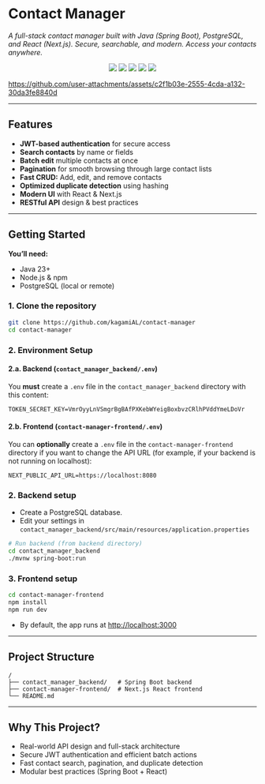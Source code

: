 # Contact Manager

_A full-stack contact manager built with Java (Spring Boot), PostgreSQL, and React (Next.js). Secure, searchable, and modern. Access your contacts anywhere._

<p align="center">
  <img src="https://img.shields.io/badge/Java-23+-red?logo=java&logoColor=white&style=for-the-badge" />
  <img src="https://img.shields.io/badge/Spring_Boot-3.x-brightgreen?logo=springboot&logoColor=white&style=for-the-badge" />
  <img src="https://img.shields.io/badge/PostgreSQL-15+-316192?logo=postgresql&logoColor=white&style=for-the-badge" />
  <img src="https://img.shields.io/badge/React-Next.js-61DAFB?logo=react&logoColor=black&style=for-the-badge" />
  <img src="https://img.shields.io/badge/JWT-Auth-000000?logo=jsonwebtokens&logoColor=white&style=for-the-badge" />
</p>

https://github.com/user-attachments/assets/c2f1b03e-2555-4cda-a132-30da3fe8840d

---

## Features

- **JWT-based authentication** for secure access
- **Search contacts** by name or fields
- **Batch edit** multiple contacts at once
- **Pagination** for smooth browsing through large contact lists
- **Fast CRUD:** Add, edit, and remove contacts
- **Optimized duplicate detection** using hashing
- **Modern UI** with React & Next.js
- **RESTful API** design & best practices

---

## Getting Started

**You’ll need:**
- Java 23+
- Node.js & npm
- PostgreSQL (local or remote)

### 1. Clone the repository
```bash
git clone https://github.com/kagamiAL/contact-manager
cd contact-manager
````

### 2. Environment Setup

#### 2.a. Backend (`contact_manager_backend/.env`)

You **must** create a `.env` file in the `contact_manager_backend` directory with this content:

```
TOKEN_SECRET_KEY=VmrOyyLnVSmgrBgBAfPXKebWYeigBoxbvzCRlhPVddYmeLDoVr
```

#### 2.b. Frontend (`contact-manager-frontend/.env`)

You can **optionally** create a `.env` file in the `contact-manager-frontend` directory if you want to change the API URL (for example, if your backend is not running on localhost):

```
NEXT_PUBLIC_API_URL=https://localhost:8080
```

### 2. Backend setup

* Create a PostgreSQL database.
* Edit your settings in
  `contact_manager_backend/src/main/resources/application.properties`

```bash
# Run backend (from backend directory)
cd contact_manager_backend
./mvnw spring-boot:run
```

### 3. Frontend setup

```bash
cd contact-manager-frontend
npm install
npm run dev
```

* By default, the app runs at [http://localhost:3000](http://localhost:3000)

---

## Project Structure

```
/
├── contact_manager_backend/   # Spring Boot backend
├── contact-manager-frontend/  # Next.js React frontend
└── README.md
```

---

## Why This Project?

* Real-world API design and full-stack architecture
* Secure JWT authentication and efficient batch actions
* Fast contact search, pagination, and duplicate detection
* Modular best practices (Spring Boot + React)
